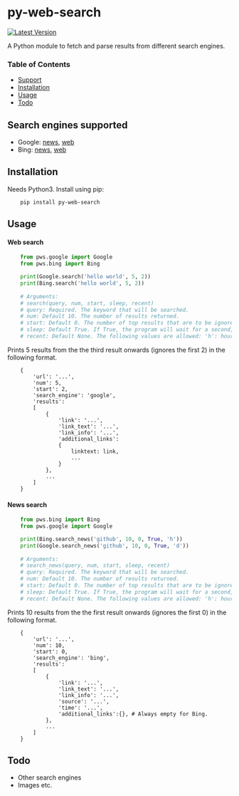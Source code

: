 # py-web-search

[![Latest Version](https://pypip.in/version/py-web-search/badge.svg)](https://pypi.python.org/pypi/py-web-search/)

A Python module to fetch and parse results from different search engines.

### Table of Contents

* [Support](#search-engines-supported)
* [Installation](#installation)
* [Usage](#usage)
* [Todo](#todo)

## Search engines supported

* Google: [news](#news-search), [web](#web-search)
* Bing: [news](#news-search), [web](#web-search)

## Installation

Needs Python3.
Install using pip:
```
    pip install py-web-search
```

## Usage

#### Web search
```python
    from pws.google import Google
    from pws.bing import Bing

    print(Google.search('hello world', 5, 2))
    print(Bing.search('hello world', 5, 2))
    
    # Arguments:
    # search(query, num, start, sleep, recent)
    # query: Required. The keyword that will be searched.
    # num: Default 10. The number of results returned.
    # start: Default 0. The number of top results that are to be ignored.
    # sleep: Default True. If True, the program will wait for a second, when applicable, to avoid overwhelming the servers.
    # recent: Default None. The following values are allowed: 'h': hour, 'd': day, 'w': week, 'm': month and 'y': year.(Buggy)
```
Prints 5 results from the the third result onwards (ignores the first 2) in the following format.

```
    {
        'url': '...',
        'num': 5,
        'start': 2,
        'search_engine': 'google',
        'results':
        [
            {
                'link': '...',
                'link_text': '...',
                'link_info': '...',
                'additional_links':
                {
                    linktext: link,
                    ...
                }
        	},
        	...
        ]
    }
```

#### News search
```python
    from pws.bing import Bing
    from pws.google import Google

    print(Bing.search_news('github', 10, 0, True, 'h'))
    print(Google.search_news('github', 10, 0, True, 'd'))
    
    # Arguments:
    # search_news(query, num, start, sleep, recent)
    # query: Required. The keyword that will be searched.
    # num: Default 10. The number of results returned.
    # start: Default 0. The number of top results that are to be ignored.
    # sleep: Default True. If True, the program will wait for a second, when applicable, to avoid overwhelming the servers.
    # recent: Default None. The following values are allowed: 'h': hour, 'd': day, 'w': week, 'm': month and 'y': year.(Buggy)
```
Prints 10 results from the the first result onwards (ignores the first 0) in the following format.

```
    {
        'url': '...',
        'num': 10,
        'start': 0,
        'search_engine': 'bing',
        'results':
        [
            {
                'link': '...',
                'link_text': '...',
                'link_info': '...',
                'source': '...',
                'time': '...',
                'additional_links':{}, # Always empty for Bing.
            },
            ...
        ]
    }
```

## Todo

* Other search engines
* Images etc.